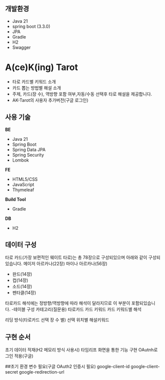 ## 개발환경
- Java 21
- spring boot (3.3.0)
- JPA
- Gradle
- H2
- Swagger

# A(ce)K(ing) Tarot
- 타로 카드별 키워드 소개
- 카드 뽑는 방법별 해설 소개
- 주제, 카드(장 수), 역방향 포함 여부,자동/수동 선택후 타로 해설을 제공합니다.
- AK-Tarot의 사용자 추가버전(구글 로그인)

## 사용 기술
<b>BE</b>
- Java 21
- Spring Boot
- Spring Data JPA
- Spring Security
- Lombok

<b>FE</b>
- HTML5/CSS
- JavaScript
- Thymeleaf

<b>Build Tool</b>
- Gradle

<b>DB</b>
- H2

## 데이터 구성
타로 카드(가장 보편적인 웨이트 타로)는 총 78장으로 구성되있으며 아래와 같이 구성되있습니다.
메이저 아르카나(22장)
마이나 아르카나(56장)
- 완드(14장)
- 컵(14장)
- 소드(14장)
- 펜타클(14장)

타로카드 해석에는 정방향/역방향에 따라 해석이 달라지므로 이 부분이 포함되있습니다.
-테이블 구성
카테고리(질문용)
타로카드
    카드 키워드
        카드 키워드별 해석

리딩 방식(타로카드 선택 장 수 별)
  선택 위치별 해설키워드

## 구현 순서
초기 데이터 적재(H2 메모리 방식 사용시)
타임리프 화면을 통한 기능 구현
OAutnh로그인 적용(구글)

##초기 환경 변수 필요(구글 OAuth2 인증시 필요)
google-client-id
google-client-secret
google-redirection-url